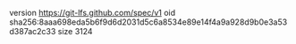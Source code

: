 version https://git-lfs.github.com/spec/v1
oid sha256:8aaa698eda5b6f9d6d2031d5c6a8534e89e14f4a9a928d9b0e3a53d387ac2c33
size 3124
